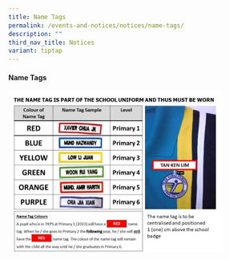```yaml
---
title: Name Tags
permalink: /events-and-notices/notices/name-tags/
description: ""
third_nav_title: Notices
variant: tiptap
---
```

<h4><strong>Name Tags</strong></h4><div class="isomer-image-wrapper"><img style="width:85%" height="auto" width="100%" src="/images/nametag.jpg"></div><p></p>